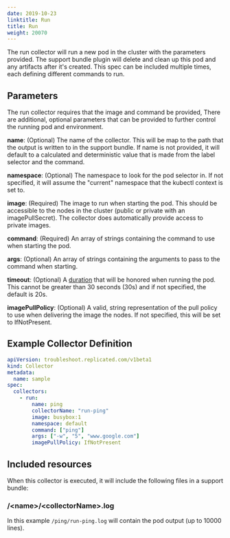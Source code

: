 ```yaml
---
date: 2019-10-23
linktitle: Run
title: Run
weight: 20070
---
```


The run collector will run a new pod in the cluster with the parameters provided. The support bundle plugin will delete and clean up this pod and any artifacts after it's created. This spec can be included multiple times, each defining different commands to run.

## Parameters

The run collector requires that the image and command be provided, There are additional, optional parameters that can be provided to further control the running pod and environment.

**name**: (Optional) The name of the collector. This will be map to the path that the output is written to in the support bundle. If name is not provided, it will default to a calculated and deterministic value that is made from the label selector and the command.

**namespace**: (Optional) The namespace to look for the pod selector in. If not specified, it will assume the "current" namespace that the kubectl context is set to.

**image**: (Required) The image to run when starting the pod. This should be accessible to the nodes in the cluster (public or private with an imagePullSecret). The collector does automatically provide access to private images.

**command**: (Required) An array of strings containing the command to use when starting the pod.

**args**: (Optional) An array of strings containing the arguments to pass to the command when starting.

**timeout**: (Optional) A [duration](https://golang.org/pkg/time/#Duration) that will be honored when running the pod. This cannot be greater than 30 seconds (30s) and if not specified, the default is 20s.

**imagePullPolicy**: (Optional) A valid, string representation of the pull policy to use when delivering the image the nodes. If not specified, this will be set to IfNotPresent.

## Example Collector Definition

```yaml
apiVersion: troubleshoot.replicated.com/v1beta1
kind: Collector
metadata:
  name: sample
spec:
  collectors:
    - run:
        name: ping
        collectorName: "run-ping"
        image: busybox:1
        namespace: default
        command: ["ping"]
        args: ["-w", "5", "www.google.com"]
        imagePullPolicy: IfNotPresent

```

## Included resources

When this collector is executed, it will include the following files in a support bundle:

### /\<name\>/\<collectorName\>.log

In this example `/ping/run-ping.log` will contain the pod output (up to 10000 lines).

